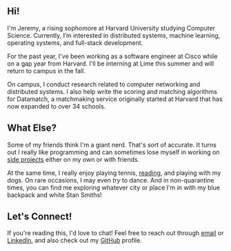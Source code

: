 ---
---

<h2>Hi!</h2>
<p>
  I'm Jeremy, a rising sophomore at Harvard University studying Computer Science.
  Currently, I’m interested in distributed systems, machine learning, operating
  systems, and full-stack development.
</p>

<p>
  For the past year, I've been working as a software engineer at Cisco while on
  a gap year from Harvard. I'll be interning at Lime this summer and will
  return to campus in the fall.
</p>

<p>
  On campus, I conduct research related to computer networking and distributed
  systems. I also help write the scoring and matching algorithms for Datamatch,
  a matchmaking service originally started at Harvard that has now expanded to
  over 34 schools.
</p>

<h2>What Else?</h2>
<p>
  Some of my friends think I'm a giant nerd. That's sort of accurate. It turns
  out I really like programming and can sometimes lose myself in working on
  <a href="/projects">side projects</a> either on my own or with friends.
</p>
<p>
  At the same time, I really enjoy playing tennis, <a href="/reading">reading</a>,
  and playing with my dogs. On rare occasions, I may even <em>try</em> to dance.
  And in non-quarantine times, you can find me exploring whatever city or place
  I'm in with my blue backpack and white Stan Smiths!
</p>

<h2>Let's Connect!</h2>
<p>
  If you're reading this, I'd love to chat! Feel free to reach out through
  <a href="mailto:jeremyhsu@college.harvard.edu">email</a> or
  <a href="https://www.linkedin.com/in/jeremy-hsu/">LinkedIn</a>, and also
  check out my <a href="https://github.com/HsuJeremy">GitHub</a> profile.
</p>
